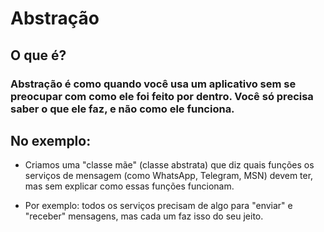 # Abstração 

## O que é?
### Abstração é como quando você usa um aplicativo sem se preocupar com como ele foi feito por dentro. Você só precisa saber o que ele faz, e não como ele funciona.

## No exemplo:

* 	Criamos uma "classe mãe" (classe abstrata) que diz quais funções os serviços de mensagem (como WhatsApp, Telegram, MSN) devem ter, mas sem explicar como essas funções funcionam.

*	Por exemplo: todos os serviços precisam de algo para "enviar" e "receber" mensagens, mas cada um faz isso do seu jeito.